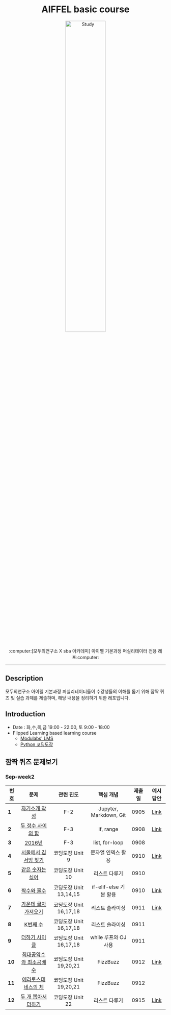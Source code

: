 <h1 align="center">AIFFEL basic course</h1>
<p align="center">
    <img alt="Study" src="https://user-images.githubusercontent.com/53554014/92321063-c8d33400-f061-11ea-893b-044a8d471413.png" width=50% height=50% />
</p>
<p align="center">
  :computer:[모두의연구소 X sba 아카데미] 아이펠 기본과정 퍼실리테이터 전용 레포:computer:
</p>

* * *

## Description
모두의연구소 아이펠 기본과정 퍼실리테이터들이 수강생들의 이해를 돕기 위해 깜짝 퀴즈 및 실습 과제를 제출하며, 해당 내용을 정리하기 위한 레포입니다.

## Introduction
* Date : 화,수,목,금 19:00 - 22:00, 토 9:00 - 18:00
* Flipped Learning based learning course
    * [Modulabs' LMS](https://github.com/seraaaayeo/Modulabs-aiffelbasic/tree/master/Fundamental)
    * [Python 코딩도장](https://github.com/seraaaayeo/Modulabs-aiffelbasic/tree/master/Python_CoingDojang)

## 깜짝 퀴즈 문제보기
### Sep-week2
|  <center>번호</center> |  <center>문제</center> |  <center>관련 진도</center> |  <center>핵심 개념</center> |  <center>제출일</center> |  <center>예시답안</center> |  
|:--------|:--------:|:--------:|:--------:|:--------:|:--------:|
|**1** | <center>[자기소개 작성](https://github.com/seraaaayeo/Modulabs-aiffelbasic/blob/master/Fundamental/F2-Git%26Jupyter/README.md)</center> | <center>F-2</center> | <center>Jupyter, Markdown, Git</center> | <center>0905</center> | <center>[Link](https://github.com/seraaaayeo/Modulabs-aiffelbasic/tree/master/Fundamental/F2-Git%26Jupyter)</center> |
|**2** | <center>[두 정수 사이의 합](https://programmers.co.kr/learn/courses/30/lessons/12901)</center> | <center>F-3</center> | <center>if, range</center> | <center>0908</center> | <center>[Link](https://github.com/seraaaayeo/Modulabs-aiffelbasic/tree/master/Fundamental/F3-Python)</center> |
|**3** | <center>[2016년](https://programmers.co.kr/learn/courses/30/lessons/12901)</center> | <center>F-3</center> | <center>list, for-loop</center> | <center>0908</center> | <center></center> |
|**4** | <center>[서울에서 김서방 찾기](https://programmers.co.kr/learn/courses/30/lessons/12919)</center> | <center>코딩도장 Unit 9</center> | <center>문자열 인덱스 활용</center> | <center>0910</center> | <center>[Link](https://github.com/seraaaayeo/Modulabs-aiffelbasic/tree/master/Python_CoingDojang/0910_unit9-15)</center> |
|**5** | <center>[같은 숫자는 싫어](https://programmers.co.kr/learn/courses/30/lessons/12906)</center> | <center>코딩도장 Unit 10</center> | <center>리스트 다루기</center> | <center>0910</center> | <center></center> |
|**6** | <center>[짝수와 홀수](https://programmers.co.kr/learn/courses/30/lessons/12937?language=python3)</center> | <center>코딩도장 Unit 13,14,15</center> | <center>if-elif-else 기본 활용</center> | <center>0910</center> | <center>[Link]()</center> |
|**7** | <center>[가운데 글자 가져오기](https://programmers.co.kr/learn/courses/30/lessons/12903)</center> | <center>코딩도장 Unit 16,17,18</center> | <center>리스트 슬라이싱</center> | <center>0911</center> | <center>[Link](https://github.com/seraaaayeo/Modulabs-aiffelbasic/tree/master/Python_CoingDojang/0911_unit16-18)</center> |
|**8** | <center>[K번째 수](https://programmers.co.kr/learn/courses/30/lessons/42748?language=python3)</center> | <center>코딩도장 Unit 16,17,18</center> | <center>리스트 슬라이싱</center> | <center>0911</center> | <center></center> |
|**9** | <center>[더하기 사이클](https://www.acmicpc.net/problem/1110)</center> | <center>코딩도장 Unit 16,17,18</center> | <center>while 루프와 OJ 사용</center> | <center>0911</center> | <center></center> |
|**10** | <center>[최대공약수와 최소공배수](https://programmers.co.kr/learn/courses/30/lessons/12940)</center> | <center>코딩도장 Unit 19,20,21</center> | <center>FizzBuzz</center> | <center>0912</center> | <center>[Link](https://github.com/seraaaayeo/Modulabs-aiffelbasic/tree/master/Python_CoingDojang/0912_unit19-21)</center> |
|**11** | <center>[에라토스테네스의 체](https://www.acmicpc.net/problem/2960)</center> | <center>코딩도장 Unit 19,20,21</center> | <center>FizzBuzz</center> | <center>0912</center> | <center></center> |
|**12** | <center>[두 개 뽑아서 더하기](https://programmers.co.kr/learn/courses/30/lessons/68644)</center> | <center>코딩도장 Unit 22</center> | <center>리스트 다루기</center> | <center>0915</center> | <center>[Link](https://github.com/seraaaayeo/Modulabs-aiffelbasic/tree/master/Python_CoingDojang/0915_unit22)</center> |